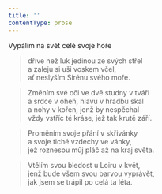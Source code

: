 ```yaml
---
title: ''
contentType: prose
---
```


Vypálím na svět celé svoje hoře

> dříve než luk jedinou ze svých střel  
> a zaleju si uši voskem včel,  
> ať neslyším Sirénu svého moře.

> Změním své oči ve dvě studny v tváři  
> a srdce v oheň, hlavu v hradbu skal  
> a nohy v kořen, jenž by nespěchal  
> vždy vstříc té kráse, jež tak krutě září.

> Proměním svoje přání v skřivánky  
> a svoje tiché vzdechy ve vánky,  
> jež roznesou můj pláč až na kraj světa.

> Vtělím svou bledost u Loiru v květ,  
> jenž bude všem svou barvou vyprávět,  
> jak jsem se trápil po celá ta léta.

